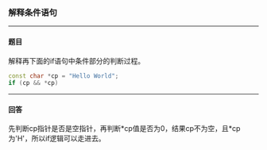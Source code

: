 ### 解释条件语句
***
#### 题目

解释再下面的if语句中条件部分的判断过程。

```c++
const char *cp = "Hello World";
if (cp && *cp)
```



***
#### 回答

先判断cp指针是否是空指针，再判断*cp值是否为0，结果cp不为空，且\*cp为'H'，所以if逻辑可以走进去。
